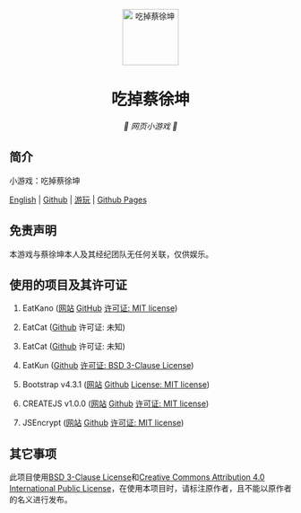 <p align="center">
  <a href="https://chicxk.pages.dev/gai1/"><img src="favicon.ico" width="100" height="100" alt="吃掉蔡徐坤"></a>
</p>
<div align="center">

# 吃掉蔡徐坤

_🦌 网页小游戏 🥛_

</div>


## 简介

小游戏：吃掉蔡徐坤

[English](README_EN.md)
|
[Github](https://github.com/fgfobdpqjs)
|
[游玩](https://chicxk.pages.dev/gai1/)
|
[Github Pages](https://fgfobdpqjs.github.io/EatKunGai1/)

## 免责声明

本游戏与蔡徐坤本人及其经纪团队无任何关联，仅供娱乐。

## 使用的项目及其许可证

1. EatKano ([网站](https://xingye.me/game/eatkano) [GitHub](https://github.com/arcxingye/EatKano) [许可证: MIT license](https://raw.githubusercontent.com/arcxingye/EatKano/refs/heads/main/LICENSE))

2. EatCat ([Github](https://github.com/122440367/eatcat) 许可证: 未知)

3. EatCat ([Github](https://github.com/Webpage-gh/eatcat) 许可证: 未知)

4. EatKun ([Github](https://github.com/fgfobdpqjs/EatKun) [许可证: BSD 3-Clause License](https://raw.githubusercontent.com/fgfobdpqjs/EatKun/refs/heads/main/LICENSE))

5. Bootstrap v4.3.1 ([网站](https://getbootstrap.com/) [Github](https://github.com/twbs/bootstrap/releases/v4.3.1) [License: MIT license](https://raw.githubusercontent.com/twbs/bootstrap/refs/heads/main/LICENSE))

6. CREATEJS v1.0.0 ([网站](http://createjs.com/) [Github](https://github.com/CreateJS/CreateJS) [许可证: MIT license](https://raw.githubusercontent.com/CreateJS/CreateJS/refs/heads/master/LICENSE))

7. JSEncrypt ([网站](https://travistidwell.com/jsencrypt) [Github](https://github.com/travist/jsencrypt) [许可证: MIT license](https://raw.githubusercontent.com/travist/jsencrypt/refs/heads/master/LICENSE.txt))

## 其它事项

此项目使用[BSD 3-Clause License](https://raw.githubusercontent.com/fgfobdpqjs/EatKun/refs/heads/main/LICENSE-code)和[Creative Commons Attribution 4.0 International Public License](https://raw.githubusercontent.com/fgfobdpqjs/EatKun/refs/heads/main/LICENSE-text)，在使用本项目时，请标注原作者，且不能以原作者的名义进行发布。